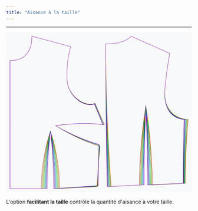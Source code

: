 ```yaml
---
title: "Aisance à la taille"
---
```


***

![L'effet de l'option de facilité de taille sur le patron](sample.png)

L'option **facilitant la taille** contrôle la quantité d'aisance à votre taille.




